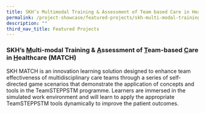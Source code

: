 ```yaml
---
title: SKH’s Multimodal Training & Assessment of Team based Care in Healthcare (MATCH)
permalink: /project-showcase/featured-projects/skh-multi-modal-training-and-assessment/
description: ""
third_nav_title: Featured Projects
---
```

### SKH’s <u>M</u>ulti-modal Training &amp; <u>A</u>ssessment of <u>T</u>eam-based <u>C</u>are in <u>H</u>ealthcare (MATCH)

SKH MATCH is an innovation learning solution designed to enhance team effectiveness of multidisciplinary care teams through a series of self-directed game scenarios that demonstrate the application of concepts and tools in the TeamSTEPPSTM programme. Learners are immersed in the simulated work environment and will learn to apply the appropriate TeamSTEPPSTM tools dynamically to improve the patient outcomes.